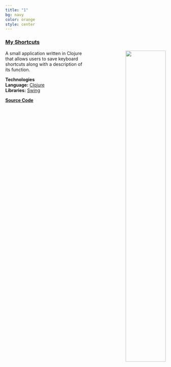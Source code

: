 ```yaml
---
title: "1"
bg: navy
color: orange
style: center
---
```




### [**My Shortcuts**](https://github.com/MisterTerrific/myshorts-gui)
<div>
<a align="right" href="https://github.com/MisterTerrific/myshorts-gui/blob/master/screens/main-window2.png?raw=true">
<img src="https://github.com/MisterTerrific/myshorts-gui/blob/master/screens/main-window2.png?raw=true" style="float: right; width: 50%; height: 50%"/>
</a>
</div>
A small application written in Clojure that allows users to save
keyboard shortcuts along with a description of its function.   

**Technologies**    
**Language:** [Clojure](https://clojure.org)   
**Libraries:** [Swing](http://docs.oracle.com/javase/7/docs/api/javax/swing/package-summary.html#package_description)   

[**Source Code**](https://github.com/MisterTerrific/myshorts-gui)   
